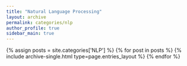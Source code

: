 ```yaml
---
title: "Natural Language Processing"
layout: archive
permalink: categories/nlp
author_profile: true
sidebar_main: true
---
```


{% assign posts = site.categories['NLP'] %}
{% for post in posts %} {% include archive-single.html type=page.entries_layout %} {% endfor %}
